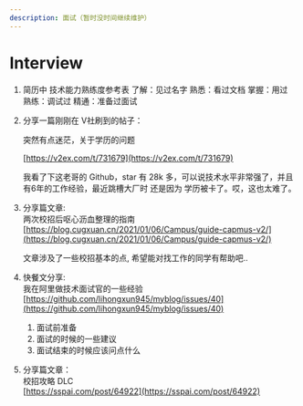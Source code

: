 ```yaml
---
description: 面试（暂时没时间继续维护）
---
```


# Interview

1. 简历中 技术能力熟练度参考表 了解：见过名字 熟悉：看过文档 掌握：用过 熟练：调试过 精通：准备过面试
2.  分享一篇刚刚在 V社刷到的帖子：

    突然有点迷茫，关于学历的问题

    [https://v2ex.com/t/731679](https://v2ex.com/t/731679)

    我看了下这老哥的 Github，star 有 28k 多，可以说技术水平非常强了，并且有6年的工作经验，最近跳槽大厂时 还是因为 学历被卡了。哎，这也太难了。
3.  分享篇文章: \
    两次校招后呕心沥血整理的指南 \
    [https://blog.cugxuan.cn/2021/01/06/Campus/guide-capmus-v2/](https://blog.cugxuan.cn/2021/01/06/Campus/guide-capmus-v2/)

    文章涉及了一些校招基本的点, 希望能对找工作的同学有帮助吧..
4. 快餐文分享: \
   我在阿里做技术面试官的一些经验 \
   [https://github.com/lihongxun945/myblog/issues/40](https://github.com/lihongxun945/myblog/issues/40)
   1. 面试前准备
   2. 面试的时候的一些建议
   3. 面试结束的时候应该问点什么
5. 分享篇文章： \
   校招攻略 DLC \
   [https://sspai.com/post/64922](https://sspai.com/post/64922)

